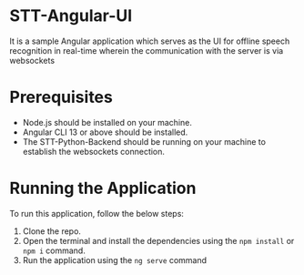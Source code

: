 # STT-Angular-UI
It is a sample Angular application which serves as the UI for offline speech recognition in real-time wherein the communication with the server is via websockets

# Prerequisites
- Node.js should be installed on your machine.
- Angular CLI 13 or above should be installed.
- The STT-Python-Backend should be running on your machine to establish the websockets connection.

# Running the Application
To run this application, follow the below steps:

1. Clone the repo.
2. Open the terminal and install the dependencies using the ```npm install``` or ```npm i``` command.
3. Run the application using the ```ng serve``` command
